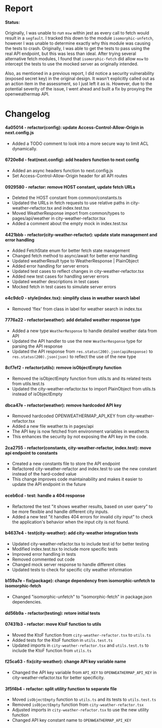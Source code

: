 # Report

#### Status:

Originally, I was unable to run `msw` within jest as every call to fetch would result in a `segfault`. I tracked this down to the module `isomorphic-unfetch`, however I was unable to determine exactly why this module was causing the tests to crash. Originally, I was able to get the tests to pass using the real API endpoint, but this was less than ideal. After trying several alternative fetch modules, I found that `isomorphic-fetch` did allow `msw` to intercept the tests to use the mocked server as originally intended.

Also, as mentioned in a previous report, I did notice a security vulnerability (exposed secret key) in the original design. It wasn't explicitly called out as an action item in the assessment, so I just left it as is. However, due to the potential severity of the issue, I went ahead and built a fix by proxying the openweathermap API.

# Changelog

#### 4a05014 - refactor(config): update Access-Control-Allow-Origin in next.config.js
- Added a TODO comment to look into a more secure way to limit ACL dynamically.

#### 6720e8d - feat(next.config): add headers function to next config
- Added an async headers function to next.config.js
- Set Access-Control-Allow-Origin header for all API routes

#### 0929580 - refactor: remove HOST constant, update fetch URLs
- Deleted the HOST constant from common/constants.ts
- Updated the URLs in fetch requests to use relative paths in city-weather-refactor.tsx and index.test.tsx
- Moved WeatherResponse import from common/types to pages/api/weather in city-weather-refactor.tsx
- Added a comment about the empty mock in index.test.tsx

#### 4421bbb - refactor(city-weather-refactor): update state management and error handling
- Added FetchState enum for better fetch state management
- Changed fetch method to async/await for better error handling
- Updated weatherResult type to WeatherResponse | PlainObject
- Added error handling for server errors
- Updated test cases to reflect changes in city-weather-refactor.tsx
- Added new test cases for handling server errors
- Updated weather descriptions in test cases
- Mocked fetch in test cases to simulate server errors

#### e4c9dc0 - style(index.tsx): simplify class in weather search label
- Removed 'flex' from class in label for weather search in index.tsx

#### 7776a22 - refactor(weather): add detailed weather response type
- Added a new type `WeatherResponse` to handle detailed weather data from API
- Updated the API handler to use the new `WeatherResponse` type for parsing the API response
- Updated the API response from `res.status(200).json(apiResponse)` to `res.status(200).json(json)` to reflect the use of the new type

#### 8cf7ef2 - refactor(utils): remove isObjectEmpty function
- Removed the isObjectEmpty function from utils.ts and its related tests from utils.test.ts
- Updated the city-weather-refactor.tsx to import PlainObject from utils.ts instead of isObjectEmpty

#### dbca47e - refactor(weather): remove hardcoded API key
- Removed hardcoded OPENWEATHERMAP_API_KEY from city-weather-refactor.tsx
- Added a new file weather.ts in pages/api
- The API key is now fetched from environment variables in weather.ts
- This enhances the security by not exposing the API key in the code.

#### 2ca2755 - refactor(constants, city-weather-refactor, index.test): move api endpoint to constants
- Created a new constants file to store the API endpoint
- Refactored city-weather-refactor and index.test to use the new constant instead of the hard-coded value
- This change improves code maintainability and makes it easier to update the API endpoint in the future

#### eceb6cd - test: handle a 404 response
- Refactored the test "it shows weather results, based on user query" to be more flexible and handle different city inputs.
- Added a new test "it handles 404 errors for invalid city input" to check the application's behavior when the input city is not found.

#### b4637e4 - test(city-weather): add city-weather integration tests
- Updated city-weather-refactor.tsx to include test id for better testing
- Modified index.test.tsx to include more specific tests
- Improved error handling in tests
- Removed commented out code
- Changed mock server response to handle different cities
- Updated tests to check for specific city weather information

#### b159a7e - fix(package): change dependency from isomorphic-unfetch to isomorphic-fetch
- Changed "isomorphic-unfetch" to "isomorphic-fetch" in package.json dependencies.

#### dd56b9a - refactor(testing): retore initial tests

#### 07431b3 - refactor: move KtoF function to utils
- Moved the KtoF function from `city-weather-refactor.tsx` to `utils.ts`
- Added tests for the KtoF function in `utils.test.ts`
- Updated imports in `city-weather-refactor.tsx` and `utils.test.ts` to include the KtoF function from `utils.ts`

#### f25ca63 - fix(city-weather): change API key variable name
- Changed the API key variable from `API_KEY` to `OPENWEATHERMAP_API_KEY` in city-weather-refactor.tsx for better specificity.

#### 3f5f4b4 - refactor: split utility function to separate file
- Moved `isObjectEmpty` function to `utils.ts` and its tests to `utils.test.ts`
- Removed `isObjectEmpty` function from `city-weather-refactor.tsx`
- Adjusted imports in `city-weather-refactor.tsx` to use the new utility function
- Changed API key constant name to `OPENWEATHERMAP_API_KEY`
